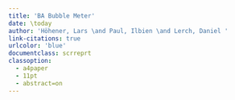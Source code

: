 ```yaml
---
title: 'BA Bubble Meter'
date: \today
author: 'Höhener, Lars \and Paul, Ilbien \and Lerch, Daniel '
link-citations: true
urlcolor: 'blue'
documentclass: scrreprt
classoption:
  - a4paper
  - 11pt
  - abstract=on
---
```

